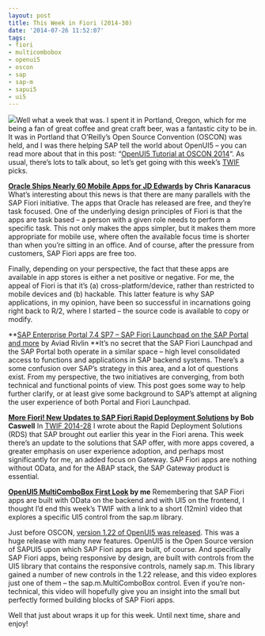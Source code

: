 ```yaml
---
layout: post
title: This Week in Fiori (2014-30)
date: '2014-07-26 11:52:07'
tags:
- fiori
- multicombobox
- openui5
- oscon
- sap
- sap-m
- sapui5
- ui5
---
```



![](https://lh3.googleusercontent.com/-8Hsq77ogdog/U8sByTTcXDI/AAAAAAAAT6c/kJpV3R-Z_cg/w694-h1232-no/20140719_164212.jpg)Well what a week that was. I spent it in Portland, Oregon, which for me being a fan of great coffee and great craft beer, was a fantastic city to be in. It was in Portland that O’Reilly’s Open Source Convention (OSCON) was held, and I was there helping SAP tell the world about OpenUI5 – you can read more about that in this post: “[OpenUI5 Tutorial at OSCON 2014](/2014/07/22/openui5-tutorial-at-oscon-2014/)“. As usual, there’s lots to talk about, so let’s get going with this week’s [TWIF](/category/twif/) picks.

**[Oracle Ships Nearly 60 Mobile Apps for JD Edwards](http://www.computerworld.com/s/article/9249924/Oracle_ships_nearly_60_mobile_apps_for_JD_Edwards) by Chris Kanaracus**
 What’s interesting about this news is that there are many parallels with the SAP Fiori initiative. The apps that Oracle has released are free, and they’re task focused. One of the underlying design principles of Fiori is that the apps are task based – a person with a given role needs to perform a specific task. This not only makes the apps simpler, but it makes them more appropriate for mobile use, where often the available focus time is shorter than when you’re sitting in an office. And of course, after the pressure from customers, SAP Fiori apps are free too.

Finally, depending on your perspective, the fact that these apps are available in app stores is either a net positive or negative. For me, the appeal of Fiori is that it’s (a) cross-platform/device, rather than restricted to mobile devices and (b) hackable. This latter feature is why SAP applications, in my opinion, have been so successful in incarnations going right back to R/2, where I started – the source code is available to copy or modify.

**[SAP Enterprise Portal 7.4 SP7 – SAP Fiori Launchpad on the SAP Portal and more](http://scn.sap.com/community/enterprise-portal/blog/2014/06/23/sap-enterprise-portal-74-sp7-sap-fiori-design-in-the-sap-enterprise-portal) by Aviad Rivlin
**It’s no secret that the SAP Fiori Launchpad and the SAP Portal both operate in a similar space – high level consolidated access to functions and applications in SAP backend systems. There’s a some confusion over SAP’s strategy in this area, and a lot of questions exist. From my perspective, the two initiatives are converging, from both technical and functional points of view. This post goes some way to help further clarify, or at least give some background to SAP’s attempt at aligning the user experience of both Portal and Fiori Launchpad.

**[More Fiori! New Updates to SAP Fiori Rapid Deployment Solutions](http://scn.sap.com/community/rapid-deployment/blog/2014/07/23/more-fiori-new-updates-to-sap-fiori-rapid-deployment-solutions) by Bob Caswell**
 In [TWIF 2014-28](/2014/07/09/this-week-in-fiori-2014-28/) I wrote about the Rapid Deployment Solutions (RDS) that SAP brought out earlier this year in the Fiori arena. This week there’s an update to the solutions that SAP offer, with more apps covered, a greater emphasis on user experience adoption, and perhaps most significantly for me, an added focus on Gateway. SAP Fiori apps are nothing without OData, and for the ABAP stack, the SAP Gateway product is essential.

**[OpenUI5 MultiComboBox First Look](https://www.youtube.com/watch?v=0UIyKoiZ-gE) by me**
 Remembering that SAP Fiori apps are built with OData on the backend and with UI5 on the frontend, I thought I’d end this week’s TWIF with a link to a short (12min) video that explores a specific UI5 control from the sap.m library.

Just before OSCON, [version 1.22 of OpenUI5 was released](http://openui5.tumblr.com/post/91942465212/new-release-openui5-1-22). This was a huge release with many new features. OpenUI5 is the Open Source version of SAPUI5 upon which SAP Fiori apps are built, of course. And specifically SAP Fiori apps, being responsive by design, are built with controls from the UI5 library that contains the responsive controls, namely sap.m. This library gained a number of new controls in the 1.22 release, and this video explores just one of them – the sap.m.MultiComboBox control. Even if you’re non-technical, this video will hopefully give you an insight into the small but perfectly formed building blocks of SAP Fiori apps.

Well that just about wraps it up for this week. Until next time, share and enjoy!


